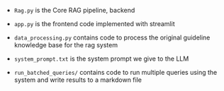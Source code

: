 - `Rag.py` is the Core RAG pipeline, backend

- `app.py` is the frontend code implemented with streamlit

- `data_processing.py` contains code to process the original guideline knowledge base for the rag system

- `system_prompt.txt` is the system prompt we give to the LLM

- `run_batched_queries/` contains code to run multiple queries using the system and write results to a markdown file
